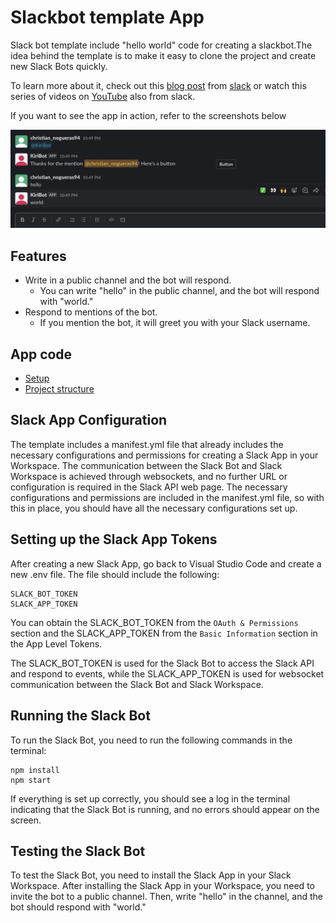 # Slackbot template App

Slack bot template include "hello world" code for creating a slackbot.The idea behind the template is to make it easy to clone the project and create new Slack Bots quickly. 

To learn more about it, check out this [blog post](https://slack.com/intl/en-ie/blog/developers/sharpen-development-skills-tasks-app) from [slack](https://slack.com) or watch this series of videos on [YouTube](https://youtube.com/playlist?list=PLWlXaxtQ7fUb0B4uNTKirvrQ0JOTCBFae) also from slack.

If you want to see the app in action, refer to the screenshots below

![Showcase](./images/demo.png)

## Features

- Write in a public channel and the bot will respond.
    - You can write "hello" in the public channel, and the bot will respond with "world."
- Respond to mentions of the bot.
    - If you mention the bot, it will greet you with your Slack username.

## App code

- [Setup](./docs/setup.md)
- [Project structure](./docs/structure.md)



## Slack App Configuration

The template includes a manifest.yml file that already includes the necessary configurations and permissions for creating a Slack App in your Workspace. The communication between the Slack Bot and Slack Workspace is achieved through websockets, and no further URL or configuration is required in the Slack API web page. The necessary configurations and permissions are included in the manifest.yml file, so with this in place, you should have all the necessary configurations set up.

## Setting up the Slack App Tokens

After creating a new Slack App, go back to Visual Studio Code and create a new .env file. The file should include the following:

```shell
SLACK_BOT_TOKEN
SLACK_APP_TOKEN
```
You can obtain the SLACK_BOT_TOKEN from the `OAuth & Permissions` section and the SLACK_APP_TOKEN from the `Basic Information` section in the App Level Tokens. 

The SLACK_BOT_TOKEN is used for the Slack Bot to access the Slack API and respond to events, while the SLACK_APP_TOKEN is used for websocket communication between the Slack Bot and Slack Workspace.

## Running the Slack Bot

To run the Slack Bot, you need to run the following commands in the terminal:

```shell
npm install
npm start
```

If everything is set up correctly, you should see a log in the terminal indicating that the Slack Bot is running, and no errors should appear on the screen.

## Testing the Slack Bot

To test the Slack Bot, you need to install the Slack App in your Slack Workspace. After installing the Slack App in your Workspace, you need to invite the bot to a public channel. Then, write "hello" in the channel, and the bot should respond with "world."


